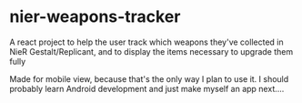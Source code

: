 # nier-weapons-tracker
A react project to help the user track which weapons they've collected in NieR Gestalt/Replicant, and to display the items necessary to upgrade them fully

Made for mobile view, because that's the only way I plan to use it. I should probably learn Android development and just make myself an app next....
